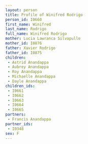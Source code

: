 ```yaml
---
layout: person
title: Profile of Winifred Rodrigo
person_id: I0660
first_name: Winifred
last_name: Rodrigo
full_name: Winifred Rodrigo
mother: Lucia Lawranca Silvapulle
mother_id: I0876
father: Xavier Rodrigo
father_id: I0875
children:
 - Astrid Anandappa
 - Aubrey Anandappa
 - Roy Anandappa
 - Michaelle Anandappa
 - Dayle Anandappa
children_ids:
 - I0661
 - I0662
 - I0663
 - I0664
 - I0665
partners:
 - Francis Anandappa
partner_ids:
 - I0348
sex: F
---
```


